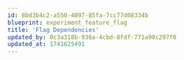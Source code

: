 ```yaml
---
id: 8bd3b4c2-a550-4097-85fa-7cc77d08334b
blueprint: experiment_feature_flag
title: 'Flag Dependencies'
updated_by: 0c3a318b-936a-4cbd-8fdf-771a90c297f0
updated_at: 1741625491
---
```

